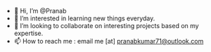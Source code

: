 - 👋 Hi, I’m @Pranab
- 👀 I’m interested in learning new things everyday.
- 💞️ I’m looking to collaborate on interesting projects based on my expertise.
- 📫 How to reach me : email me [at] pranabkumar71@outlook.com
